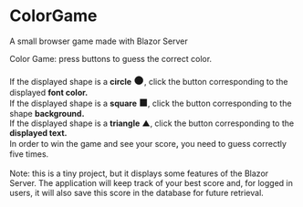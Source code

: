 # ColorGame
A small browser game made with Blazor Server

Color Game: press buttons to guess the correct color.</br>
</br>
If the displayed shape is a <strong>circle</strong> <big><big>●</big></big>, click the button corresponding to the displayed <strong>font color.</strong>
<br />
If the displayed shape is a <strong>square</strong> <big>■</big>, click the button corresponding to the shape <strong>background.</strong>
<br />
If the displayed shape is a <strong>triangle</strong> ▲, click the button corresponding to the <strong>displayed text.</strong><big></big>
<br />
In order to win the game and see your score<span style="font-size: larger">,</span> you need to guess correctly five times.<br />
<br />
Note: this is a tiny project, but it displays some features of the Blazor Server. The application will keep track of your best score and, for logged in users, it will also save this score in the database for future retrieval. 
